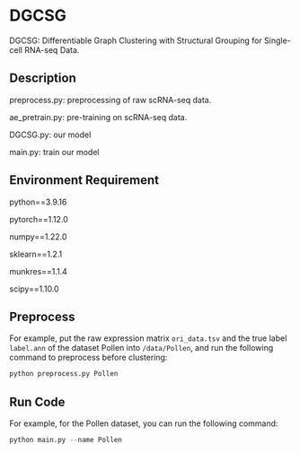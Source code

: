 # DGCSG
DGCSG: Differentiable Graph Clustering with Structural Grouping for Single-cell RNA-seq Data.

## Description
preprocess.py: preprocessing of raw scRNA-seq data.

ae_pretrain.py: pre-training on scRNA-seq data.

DGCSG.py: our model

main.py: train our model

## Environment Requirement
python==3.9.16

pytorch==1.12.0

numpy==1.22.0

sklearn==1.2.1

munkres==1.1.4

scipy==1.10.0

## Preprocess 
For example, put the raw expression matrix `ori_data.tsv` and the true label `label.ann` of the dataset Pollen into `/data/Pollen`, and run the following command to preprocess before clustering:
```python
python preprocess.py Pollen
```

## Run Code
For example, for the Pollen dataset, you can run the following command:
```python
python main.py --name Pollen
```


